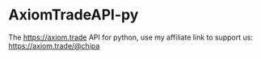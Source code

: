# AxiomTradeAPI-py
The https://axiom.trade API for python, use my affiliate link to support us: https://axiom.trade/@chipa
